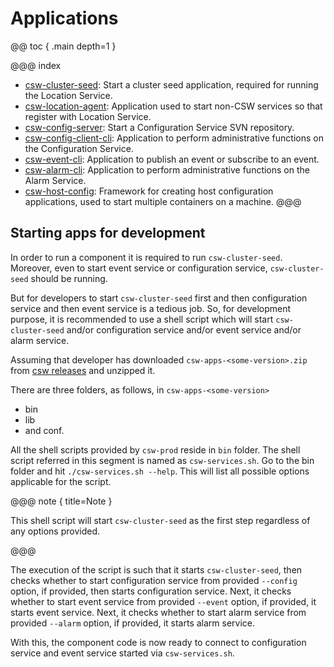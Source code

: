 # Applications

@@ toc { .main depth=1 }

@@@ index
* [csw-cluster-seed](../apps/cswclusterseed.md): Start a cluster seed application, required for running the Location Service.
* [csw-location-agent](../apps/cswlocationagent.md): Application used to start non-CSW services so that register with Location Service.
* [csw-config-server](../apps/cswonfigserverapp.md): Start a Configuration Service SVN repository.
* [csw-config-client-cli](../apps/cswconfigclientcli.md): Application to perform administrative functions on the Configuration Service.
* [csw-event-cli](../apps/csweventcli.md): Application to publish an event or subscribe to an event.
* [csw-alarm-cli](../apps/cswalarmcli.md): Application to perform administrative functions on the Alarm Service.
* [csw-host-config](../apps/hostconfig.md): Framework for creating host configuration applications, used to start multiple containers on a machine.
@@@

## Starting apps for development

In order to run a component it is required to run `csw-cluster-seed`. Moreover, even to start event service or configuration service,
`csw-cluster-seed` should be running.

But for developers to start `csw-cluster-seed` first and then configuration service and then event service is a tedious job. So, for
development purpose, it is recommended to use a shell script which will start `csw-cluster-seed` and/or configuration service and/or 
event service and/or alarm service.

Assuming that developer has downloaded `csw-apps-<some-version>.zip` from [csw releases](https://github.com/tmtsoftware/csw-prod/releases)
and unzipped it.

There are three folders, as follows, in `csw-apps-<some-version>`
* bin
* lib
* and conf.

All the shell scripts provided by `csw-prod` reside in `bin` folder. The shell script referred in this segment is named as `csw-services.sh`.
Go to the bin folder and hit `./csw-services.sh --help`. This will list all possible options applicable for the script.

@@@ note { title=Note }

This shell script will start `csw-cluster-seed` as the first step regardless of any options provided. 

@@@

The execution of the script is such that it starts `csw-cluster-seed`, then checks whether to start configuration service from provided
`--config` option, if provided, then starts configuration service. Next, it checks whether to start event service from provided 
`--event` option, if provided, it starts event service. Next, it checks whether to start alarm service from provided 
`--alarm` option, if provided, it starts alarm service.

With this, the component code is now ready to connect to configuration service and event service started via `csw-services.sh`.   


  


 


 